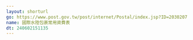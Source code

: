 ```yaml
---
layout: shorturl
go: https://www.post.gov.tw/post/internet/Postal/index.jsp?ID=2030207
name: 國際水陸包裹常用資費表
dt: 240602151135
---
```

